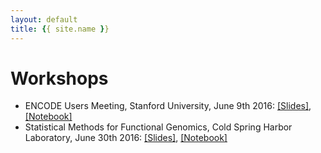 ```yaml
---
layout: default
title: {{ site.name }}
---
```


# Workshops

* ENCODE Users Meeting, Stanford University, June 9th 2016: [[Slides]](https://drive.google.com/file/d/0B4Yo77Kh_QeeaXZKQUtZWjNrWkE/view?usp=sharing), [[Notebook]](https://anaconda.org/kundajelab/workshop_tutorial/notebook)
* Statistical Methods for Functional Genomics, Cold Spring Harbor Laboratory, June 30th 2016: [[Slides]](https://drive.google.com/file/d/0B4Yo77Kh_QeeakJDaXJGdFItTGc/view?usp=sharing), [[Notebook]](https://anaconda.org/kundajelab/workshop_tutorial/notebook)